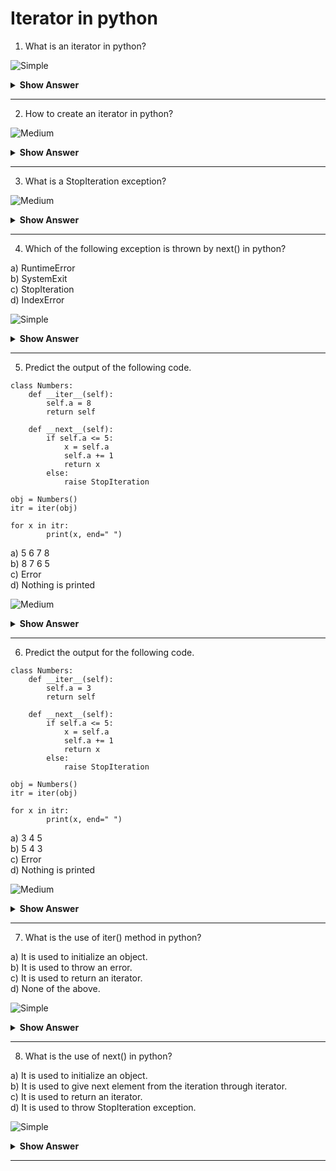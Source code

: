 # Iterator in python


1. What is an iterator in python?

![Simple](https://github.com/revaturelabs/interviewquestions/blob/dev/ComplexityTags/simple%20(2).svg) 

<details><summary> <b>Show Answer</b> </summary> 
  
> Iterator allows to iterate or traverse through all the values of collection in python. It has two methods, __iter__() and __next__(). iter() method is similar to init() method, as it is used to initialize the objects but, it returns an iterator. next() method is used to get the next element of the iteration.   

For example:
```python3
l = [1,2,3]
m =iter(l)

print(next(m))   #output: 1
print(next(m))   #output: 2
print(next(m))   #output: 3 
```
or 
  
```python3
l = [1,2,3]
m =iter(l)

for i in m:
    if i<=len(l):
        print(i, end=" ")    #output: 1 2 3
```
</details>

---
2. How to create an iterator in python?

![Medium](https://github.com/revaturelabs/interviewquestions/blob/dev/ComplexityTags/Medium%20(2).svg)

<details><summary> <b>Show Answer</b> </summary> 
  
> To create a custom iterator in python, we can use __iter__() and __next__() method inside a class.

```python3
class Numbers:
    def __iter__(self):
        self.a = 1
        return self

    def __next__(self):
        if self.a <= 5:
            x = self.a
            self.a += 1
            return x
        else:
            raise StopIteration     # to stop the iteration.    

obj = Numbers()
itr = iter(obj)

for x in itr:
        print(x, end=" ")     # output: 1 2 3 4 5
```
</details> 

---
3. What is a StopIteration exception?

![Medium](https://github.com/revaturelabs/interviewquestions/blob/dev/ComplexityTags/Medium%20(2).svg)
  
<details><summary> <b>Show Answer</b> </summary> 
  
> In python, it is raised by next() method when there is no element to be present for iteration. 
  </details>

---
4. Which of the following exception is thrown by next() in python?

a) RuntimeError    
b) SystemExit    
c) StopIteration     
d) IndexError    
  
![Simple](https://github.com/revaturelabs/interviewquestions/blob/dev/ComplexityTags/simple%20(2).svg) 
  
<details><summary> <b>Show Answer</b> </summary> 
  
> Option c)
</details>

---
5. Predict the output of the following code.
```python3
class Numbers:
    def __iter__(self):
        self.a = 8
        return self

    def __next__(self):
        if self.a <= 5:
            x = self.a
            self.a += 1
            return x
        else:
            raise StopIteration

obj = Numbers()
itr = iter(obj)

for x in itr:
        print(x, end=" ")
```
a) 5 6 7 8  
b) 8 7 6 5  
c) Error  
d) Nothing is printed  
                      
![Medium](https://github.com/revaturelabs/interviewquestions/blob/dev/ComplexityTags/Medium%20(2).svg)
                      
<details><summary> <b>Show Answer</b> </summary> 
  
> Option d)
<details><summary> <b>Explanation</b> </summary> 
  
> As the current value of a is more than 5, it will raise StopIteration exception and prints nothing in output screen.
  </details>
</details>
  
---
6. Predict the output for the following code.
```python3
class Numbers:
    def __iter__(self):
        self.a = 3
        return self

    def __next__(self):
        if self.a <= 5:
            x = self.a
            self.a += 1
            return x
        else:
            raise StopIteration

obj = Numbers()
itr = iter(obj)

for x in itr:
        print(x, end=" ")
```
a) 3 4 5  
b) 5 4 3  
c) Error  
d) Nothing is printed   
                      
![Medium](https://github.com/revaturelabs/interviewquestions/blob/dev/ComplexityTags/Medium%20(2).svg)
                      
<details><summary> <b>Show Answer</b> </summary> 
  
> Option a)
<details><summary> <b>Explanation</b> </summary> 
  
> The initial value of a is 3 and it will increment by 1 until it reaches 5 in __next__() method. Therefore, we will get 3, 4 and 5 as an output.  
  </details>
</details>

---
7. What is the use of iter() method in python?

a) It is used to initialize an object.  
b) It is used to throw an error.  
c) It is used to return an iterator.  
d) None of the above.  

![Simple](https://github.com/revaturelabs/interviewquestions/blob/dev/ComplexityTags/simple%20(2).svg) 

<details><summary> <b>Show Answer</b> </summary> 
  
> Option c)
<details><summary> <b>Explanation</b> </summary> 
  
> It returns an iterator and converts an iterable to an iterator. 
  </details>
</details>

---
8. What is the use of next() in python?

a) It is used to initialize an object.  
b) It is used to give next element from the iteration through iterator.  
c) It is used to return an iterator.  
d) It is used to throw StopIteration exception.  

![Simple](https://github.com/revaturelabs/interviewquestions/blob/dev/ComplexityTags/simple%20(2).svg) 

<details><summary> <b>Show Answer</b> </summary> 
  
> Option b)
<details><summary> <b>Explanation</b> </summary> 
  
> next() method, in python, returns the next element from iterator.
  </details>
</details> 
  
---




